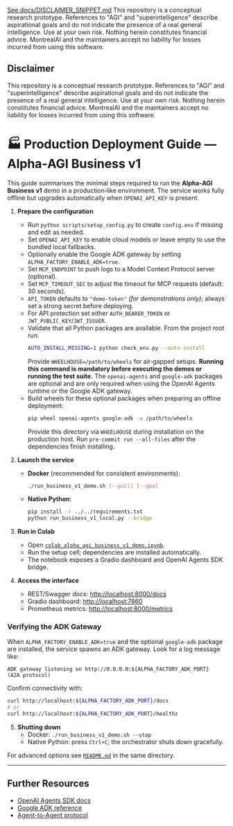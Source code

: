[See docs/DISCLAIMER_SNIPPET.md](docs/DISCLAIMER_SNIPPET.md)
This repository is a conceptual research prototype. References to "AGI" and "superintelligence" describe aspirational goals and do not indicate the presence of a real general intelligence. Use at your own risk. Nothing herein constitutes financial advice. MontrealAI and the maintainers accept no liability for losses incurred from using this software.

## Disclaimer
This repository is a conceptual research prototype. References to "AGI" and
"superintelligence" describe aspirational goals and do not indicate the presence
of a real general intelligence. Use at your own risk. Nothing herein constitutes
 financial advice. MontrealAI and the maintainers accept no liability for losses
 incurred from using this software.

# 🏭 Production Deployment Guide — Alpha‑AGI Business v1

This guide summarises the minimal steps required to run the **Alpha‑AGI Business v1** demo in a production‑like
  environment. The service works fully offline but upgrades automatically when `OPENAI_API_KEY` is present.

1. **Prepare the configuration**
   - Run `python scripts/setup_config.py` to create `config.env` if missing and edit as needed.
   - Set `OPENAI_API_KEY` to enable cloud models or leave empty to use the bundled local fallbacks.
   - Optionally enable the Google ADK gateway by setting `ALPHA_FACTORY_ENABLE_ADK=true`.
   - Set `MCP_ENDPOINT` to push logs to a Model Context Protocol server (optional).
   - Set `MCP_TIMEOUT_SEC` to adjust the timeout for MCP requests (default: 30 seconds).
   - `API_TOKEN` defaults to `"demo-token"` *(for demonstrations only)*; always set a strong secret before deploying.
   - For API protection set either `AUTH_BEARER_TOKEN` or `JWT_PUBLIC_KEY`/`JWT_ISSUER`.
   - Validate that all Python packages are available. From the project root run:
     ```bash
     AUTO_INSTALL_MISSING=1 python check_env.py --auto-install
     ```
     Provide `WHEELHOUSE=/path/to/wheels` for air‑gapped setups. **Running this
      command is mandatory before executing the demos or running the test suite.**
      The `openai-agents` and `google-adk` packages are optional and are only
      required when using the OpenAI Agents runtime or the Google ADK gateway.
   - Build wheels for these optional packages when preparing an offline
      deployment:
      ```bash
      pip wheel openai-agents google-adk -w /path/to/wheels
      ```
      Provide this directory via `WHEELHOUSE` during installation on the
      production host.
Run `pre-commit run --all-files` after the dependencies finish installing.

2. **Launch the service**
   - **Docker** (recommended for consistent environments):
     ```bash
     ./run_business_v1_demo.sh [--pull] [--gpu]
     ```
   - **Native Python**:
     ```bash
     pip install -r ../../requirements.txt
     python run_business_v1_local.py --bridge
     ```

3. **Run in Colab**
   - Open [`colab_alpha_agi_business_v1_demo.ipynb`](colab_alpha_agi_business_v1_demo.ipynb).
   - Run the setup cell; dependencies are installed automatically.
   - The notebook exposes a Gradio dashboard and OpenAI Agents SDK bridge.

4. **Access the interface**
   - REST/Swagger docs: [http://localhost:8000/docs](http://localhost:8000/docs)
   - Gradio dashboard: [http://localhost:7860](http://localhost:7860)
   - Prometheus metrics: [http://localhost:8000/metrics](http://localhost:8000/metrics)

### Verifying the ADK Gateway
When `ALPHA_FACTORY_ENABLE_ADK=true` and the optional `google-adk` package are
installed, the service spawns an ADK gateway.  Look for a log message like:

```
ADK gateway listening on http://0.0.0.0:${ALPHA_FACTORY_ADK_PORT}  (A2A protocol)
```

Confirm connectivity with:

```bash
curl http://localhost:${ALPHA_FACTORY_ADK_PORT}/docs
# or
curl http://localhost:${ALPHA_FACTORY_ADK_PORT}/healthz
```

5. **Shutting down**
   - Docker: `./run_business_v1_demo.sh --stop`
   - Native Python: press `Ctrl+C`; the orchestrator shuts down gracefully.

For advanced options see [`README.md`](README.md) in the same directory.

---

## Further Resources

- [OpenAI Agents SDK docs](https://openai.github.io/openai-agents-python/)
- [Google ADK reference](https://google.github.io/adk-docs/)
- [Agent-to-Agent protocol](https://github.com/google/A2A)
